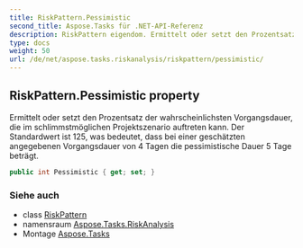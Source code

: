 ```yaml
---
title: RiskPattern.Pessimistic
second_title: Aspose.Tasks für .NET-API-Referenz
description: RiskPattern eigendom. Ermittelt oder setzt den Prozentsatz der wahrscheinlichsten Vorgangsdauer die im schlimmstmöglichen Projektszenario auftreten kann. Der Standardwert ist 125 was bedeutet dass bei einer geschätzten angegebenen Vorgangsdauer von 4 Tagen die pessimistische Dauer 5 Tage beträgt.
type: docs
weight: 50
url: /de/net/aspose.tasks.riskanalysis/riskpattern/pessimistic/
---
```

## RiskPattern.Pessimistic property

Ermittelt oder setzt den Prozentsatz der wahrscheinlichsten Vorgangsdauer, die im schlimmstmöglichen Projektszenario auftreten kann. Der Standardwert ist 125, was bedeutet, dass bei einer geschätzten angegebenen Vorgangsdauer von 4 Tagen die pessimistische Dauer 5 Tage beträgt.

```csharp
public int Pessimistic { get; set; }
```

### Siehe auch

* class [RiskPattern](../)
* namensraum [Aspose.Tasks.RiskAnalysis](../../riskpattern/)
* Montage [Aspose.Tasks](../../../)


